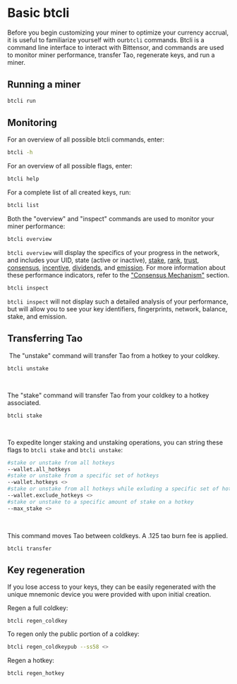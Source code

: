 # Basic btcli

Before you begin customizing your miner to optimize your currency accrual, it is useful to familiarize yourself with our``btcli`` commands. Btcli is a command line interface to interact with Bittensor, and commands are used to monitor miner performance, transfer Tao, regenerate keys, and run a miner. 

## Running a miner


```bash
btcli run
```

## Monitoring 

For an overview of all possible btcli commands, enter: 

```bash
btcli -h
```

For an overview of all possible flags, enter:

```bash
btcli help
```

For a complete list of all created keys, run: 

```bash
btcli list
```

Both the "overview" and "inspect" commands are used to monitor your miner performance: 

```bash
btcli overview 
```

``btcli overview`` will display the specifics of your progress in the network, and includes your UID, state (active or inactive), [stake](src/../../nested/Glossary.md#tao), [rank](src/../../nested/Glossary.md), [trust](src/../../nested/Glossary.md#trust), [consensus](src/../../nested/Glossary.md#consensus), [incentive](src/../../nested/Glossary.md#incentive), [dividends](src/../../nested/Glossary.md#dividends), and [emission](src/../../nested/Glossary.md#inflation). For more information about these performance indicators, refer to the ["Consensus Mechanism"](../nested/Mechanisms.md) section.

```bash
btcli inspect 
```
``btcli inspect`` will not display such a detailed analysis of your performance, but will allow you to see your key identifiers, fingerprints, network, balance, stake, and emission. 

## Transferring Tao
​
The "unstake" command will transfer Tao from a hotkey to your coldkey. 

```bash​
btcli unstake
```
​

The "stake" command will transfer Tao from your coldkey to a hotkey associated.

```bash​
btcli stake 
```
​


To expedite longer staking and unstaking operations, you can string these flags to ``btcli stake`` and ``btcli unstake``:
```bash
#stake or unstake from all hotkeys
--wallet.all_hotkeys 
#stake or unstake from a specific set of hotkeys
--wallet.hotkeys <>
#stake or unstake from all hotkeys while exluding a specific set of hotkeys
--wallet.exclude_hotkeys <>
#stake or unstake to a specific amount of stake on a hotkey
--max_stake <>
```
​

This command moves Tao between coldkeys. A .125 tao burn fee is applied.

```bash​
btcli transfer
```

## Key regeneration

If you lose access to your keys, they can be easily regenerated with the unique mnemonic device you were provided with upon initial creation. 


Regen a full coldkey:

```bash​
btcli regen_coldkey
```


To regen only the public portion of a coldkey:

```bash
btcli regen_coldkeypub --ss58 <>
```


Regen a hotkey:

```bash
btcli regen_hotkey
```
